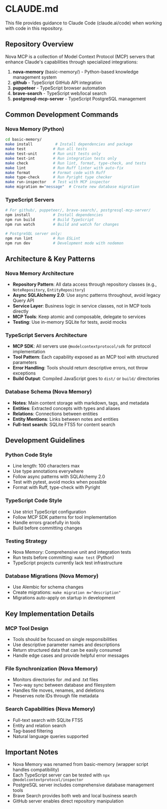 # CLAUDE.md

This file provides guidance to Claude Code (claude.ai/code) when working with code in this repository.

## Repository Overview

Nova MCP is a collection of Model Context Protocol (MCP) servers that enhance Claude's capabilities through specialized integrations:

1. **nova-memory** (basic-memory/) - Python-based knowledge management system
2. **github** - TypeScript GitHub API integration
3. **puppeteer** - TypeScript browser automation
4. **brave-search** - TypeScript web/local search
5. **postgresql-mcp-server** - TypeScript PostgreSQL management

## Common Development Commands

### Nova Memory (Python)
```bash
cd basic-memory/
make install          # Install dependencies and package
make test            # Run all tests
make test-unit       # Run unit tests only
make test-int        # Run integration tests only
make check           # Run lint, format, type-check, and tests
make lint            # Run Ruff linter with auto-fix
make format          # Format code with Ruff
make type-check      # Run Pyright type checker
make run-inspector   # Test with MCP inspector
make migration m="message"  # Create new database migration
```

### TypeScript Servers
```bash
# For github/, puppeteer/, brave-search/, postgresql-mcp-server/
npm install          # Install dependencies
npm run build        # Build TypeScript
npm run watch        # Build and watch for changes

# PostgreSQL server only:
npm run lint         # Run ESLint
npm run dev          # Development mode with nodemon
```

## Architecture & Key Patterns

### Nova Memory Architecture
- **Repository Pattern**: All data access through repository classes (e.g., `NoteRepository`, `EntityRepository`)
- **Async SQLAlchemy 2.0**: Use async patterns throughout, avoid legacy Query API
- **Service Layer**: Business logic in service classes, not in MCP tools directly
- **MCP Tools**: Keep atomic and composable, delegate to services
- **Testing**: Use in-memory SQLite for tests, avoid mocks

### TypeScript Servers Architecture
- **MCP SDK**: All servers use `@modelcontextprotocol/sdk` for protocol implementation
- **Tool Pattern**: Each capability exposed as an MCP tool with structured parameters
- **Error Handling**: Tools should return descriptive errors, not throw exceptions
- **Build Output**: Compiled JavaScript goes to `dist/` or `build/` directories

### Database Schema (Nova Memory)
- **Notes**: Main content storage with markdown, tags, and metadata
- **Entities**: Extracted concepts with types and aliases
- **Relations**: Connections between entities
- **Entity Mentions**: Links between notes and entities
- **Full-text search**: SQLite FTS5 for content search

## Development Guidelines

### Python Code Style
- Line length: 100 characters max
- Use type annotations everywhere
- Follow async patterns with SQLAlchemy 2.0
- Test with pytest, avoid mocks when possible
- Format with Ruff, type-check with Pyright

### TypeScript Code Style
- Use strict TypeScript configuration
- Follow MCP SDK patterns for tool implementation
- Handle errors gracefully in tools
- Build before committing changes

### Testing Strategy
- Nova Memory: Comprehensive unit and integration tests
- Run tests before committing: `make test` (Python) 
- TypeScript projects currently lack test infrastructure

### Database Migrations (Nova Memory)
- Use Alembic for schema changes
- Create migrations: `make migration m="description"`
- Migrations auto-apply on startup in development

## Key Implementation Details

### MCP Tool Design
- Tools should be focused on single responsibilities
- Use descriptive parameter names and descriptions
- Return structured data that can be easily consumed
- Handle edge cases and provide helpful error messages

### File Synchronization (Nova Memory)
- Monitors directories for .md and .txt files
- Two-way sync between database and filesystem
- Handles file moves, renames, and deletions
- Preserves note IDs through file metadata

### Search Capabilities (Nova Memory)
- Full-text search with SQLite FTS5
- Entity and relation search
- Tag-based filtering
- Natural language queries supported

## Important Notes

- Nova Memory was renamed from basic-memory (wrapper script handles compatibility)
- Each TypeScript server can be tested with `npx @modelcontextprotocol/inspector`
- PostgreSQL server includes comprehensive database management tools
- Brave Search provides both web and local business search
- GitHub server enables direct repository manipulation